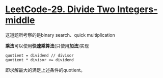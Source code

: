 # [LeetCode-29. Divide Two Integers-middle](https://leetcode.cn/problems/divide-two-integers/)

这道题所考察的是binary search、quick multiplication

**乘法**可以使用**快速乘算法**(只使用**加法**)实现

```
quotient = dividend // divisor 
quotient * divisor <= dividend
```

即求解最大的满足上述条件的quotient。

